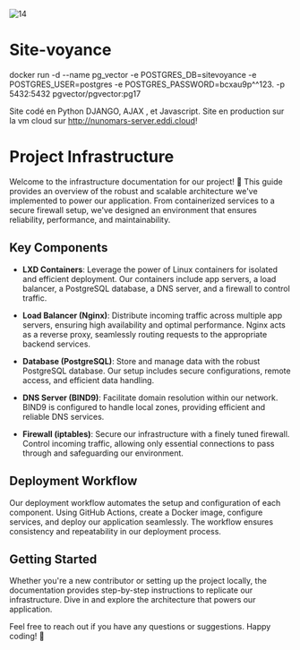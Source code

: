 ![14](https://user-images.githubusercontent.com/53878118/123514781-dd39f900-d694-11eb-9f7c-5a0dcbbcc045.jpg)

# Site-voyance

docker run -d --name pg_vector -e POSTGRES_DB=sitevoyance -e POSTGRES_USER=postgres -e POSTGRES_PASSWORD=bcxau9p^^123. -p 5432:5432 pgvector/pgvector:pg17

Site codé en Python DJANGO, AJAX , et Javascript.
Site en production sur la vm cloud sur <http://nunomars-server.eddi.cloud>!

# Project Infrastructure

Welcome to the infrastructure documentation for our project! 🚀 This guide provides an overview of the robust and scalable architecture we've implemented to power our application. From containerized services to a secure firewall setup, we've designed an environment that ensures reliability, performance, and maintainability.

## Key Components

- **LXD Containers**: Leverage the power of Linux containers for isolated and efficient deployment. Our containers include app servers, a load balancer, a PostgreSQL database, a DNS server, and a firewall to control traffic.

- **Load Balancer (Nginx)**: Distribute incoming traffic across multiple app servers, ensuring high availability and optimal performance. Nginx acts as a reverse proxy, seamlessly routing requests to the appropriate backend services.

- **Database (PostgreSQL)**: Store and manage data with the robust PostgreSQL database. Our setup includes secure configurations, remote access, and efficient data handling.

- **DNS Server (BIND9)**: Facilitate domain resolution within our network. BIND9 is configured to handle local zones, providing efficient and reliable DNS services.

- **Firewall (iptables)**: Secure our infrastructure with a finely tuned firewall. Control incoming traffic, allowing only essential connections to pass through and safeguarding our environment.

## Deployment Workflow

Our deployment workflow automates the setup and configuration of each component. Using GitHub Actions, create a Docker image, configure services, and deploy our application seamlessly. The workflow ensures consistency and repeatability in our deployment process.

## Getting Started

Whether you're a new contributor or setting up the project locally, the documentation provides step-by-step instructions to replicate our infrastructure. Dive in and explore the architecture that powers our application.

Feel free to reach out if you have any questions or suggestions. Happy coding! 🚀

